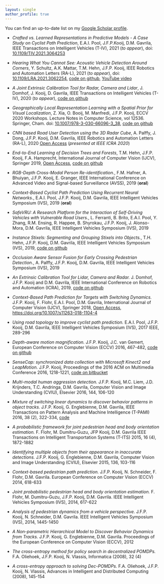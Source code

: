 ```yaml
---
layout: single
author_profile: true
---
```


You can find an up-to-date list on my [Google Scholar profile](https://scholar.google.nl/citations?user=Uq5KrMoAAAAJ&hl=en).

-   *Crafted vs. Learned Representations in Predictive Models - A Case Study on Cyclist Path Prediction*, E.A.I. Pool, J.F.P.Kooij, D.M. Gavrila, IEEE Transactions on Intelligent Vehicles (T-IV), 2021 (*to appear*), doi: [10.1109/TIV.2021.3064253](https://doi.org/10.1109/TIV.2021.3064253)

-   *Hearing What You Cannot See: Acoustic Vehicle Detection Around Corners*, Y. Schultz, A.K. Mattar, T.M. Hehn, J.F.P. Kooij, IEEE Robotics and Automation Letters (RA-L), 2021 (*to appear*), doi: [10.1109/LRA.2021.3062254](https://doi.org/10.1109/LRA.2021.3062254), [code on github](https://github.com/tudelft-iv/occluded_vehicle_acoustic_detection), [YouTube video](https://www.youtube.com/watch?v=BXkeWf24MLg)

-   *A Joint Extrinsic Calibration Tool for Radar, Camera and Lidar*, J. Domhof, J. Kooij, D. Gavrila, IEEE Transactions on Intelligent Vehicles (T-IV), 2020 (*to appear*), [code on github](https://github.com/tudelft-iv/multi_sensor_calibration)

-   *Geographically Local Representation Learning with a Spatial Prior for Visual Localization*, Z. Xia, O. Booij, M. Manfredi, J.F.P. Kooij, ECCV 2020 Workshops. Lecture Notes in Computer Science, vol 12536. Springer, Cham. doi: [10.1007/978-3-030-66096-3_38](https://doi-org.tudelft.idm.oclc.org/10.1007/978-3-030-66096-3_38), [code on github](https://github.com/tudelft-iv/Visual-Localization-with-Spatial-Prior)

-   *CNN based Road User Detection using the 3D Radar Cube*, A. Palffy, J. Dong, J.F.P. Kooij, D.M. Gavrila, IEEE Robotics and Automation Letters (RA-L), 2020 [Open Access](https://doi.org/10.1109/LRA.2020.2967272) (*presented at IEEE ICRA 2020*)

-   *End-to-End Learning of Decision Trees and Forests*, T.M. Hehn, J.F.P. Kooij, F.A. Hamprecht, International Journal of Computer Vision (IJCV), Springer 2019, [Open Access](https://rdcu.be/bTSFA), [code on github](https://github.com/tomsal/endtoenddecisiontrees)

-   *RGB-Depth Cross-Modal Person Re-identification.*, F.M. Hafner, A. Bhuiyan, J.F.P. Kooij, E. Granger, IEEE International Conference on Advanced Video and Signal-based Surveillance (AVSS), 2019 (**oral**)

-   *Context-Based Cyclist Path Prediction Using Recurrent Neural Networks.*, E.A.I. Pool, J.F.P. Kooij, D.M. Gavrila, IEEE Intelligent Vehicles Symposium (IVS), 2019 (**oral**)

-   *SafeVRU: A Research Platform for the Interaction of Self-Driving Vehicles with Vulnerable Road Users.*, L. Ferranti, B. Brito, E.A.I. Pool, Y. Zhang, R.M. Ensing, R. Happee, B. Shyrokau, J.F.P. Kooij, J. Alonso-Mora, D.M. Gavrila, IEEE Intelligent Vehicles Symposium (IVS), 2019

-   *Instance Stixels: Segmenting and Grouping Stixels into Objects.*, T.H. Hehn, J.F.P. Kooij, D.M. Gavrila, IEEE Intelligent Vehicles Symposium (IVS), 2019, [code on github](https://github.com/tudelft-iv/instance-stixels)

-   *Occlusion Aware Sensor Fusion for Early Crossing Pedestrian Detection.*, A. Palffy, J.F.P. Kooij, D.M. Gavrila, IEEE Intelligent Vehicles Symposium (IVS), 2019

-   *An Extrinsic Calibration Tool for Lidar, Camera and Radar.* J. Domhof, J.F.P. Kooij and D.M. Gavrila, IEEE International Conference on Robotics and Automation (ICRA), 2019, [code on github](https://github.com/tudelft-iv/multi_sensor_calibration)

-   *Context-Based Path Prediction for Targets with Switching Dynamics.* J.F.P. Kooij, F. Flohr, E.A.I. Pool, D.M. Gavrila, International Journal of Computer Vision (IJCV), Springer 2018, [Open Access](https://rdcu.be/20lG), <https://doi.org/10.1007/s11263-018-1104-4>

-	*Using road topology to improve cyclist path prediction.* E.A.I. Pool, J.F.P. Kooij, D.M. Gavrila, IEEE Intelligent Vehicles Symposium (IVS), 2017 IEEE, 289-296

-	*Depth-aware motion magnification.* J.F.P. Kooij, J.C. van Gemert, European Conference on Computer Vision (ECCV) 2016, 467-482, [code on github](https://github.com/jkooij/depthaware-momag)

-	*SenseCap: synchronized data collection with Microsoft Kinect2 and LeapMotion.* J.F.P. Kooij, Proceedings of the 2016 ACM on Multimedia Conference 2016, 1218-1221, [code on bitbucket](https://bitbucket.org/jkooij/sensecap/)

-	*Multi-modal human aggression detection.* J.F.P. Kooij, M.C. Liem, J.D. Krijnders, T.C. Andringa, D.M. Gavrila, Computer Vision and Image Understanding (CVIU), Elsevier 2016, 144, 106-120

-	*Mixture of switching linear dynamics to discover behavior patterns in object tracks.* J.F.P. Kooij, G. Englebienne, D.M. Gavrila, IEEE Transactions on Pattern Analysis and Machine Intelligence (T-PAMI) 2016, 38 (2), 322-334, [code](http://gavrila.net/Datasets/Univ__of_Amsterdam_Multi-Cam_P/UvA_Object_Track_Analysis_Soft/uva_object_track_analysis_soft.html)

-	*A probabilistic framework for joint pedestrian head and body orientation estimation.* F. Flohr, M. Dumitru-Guzu, JFP Kooij, D.M. Gavrila IEEE Transactions on Intelligent Transportation Systems (T-ITS) 2015, 16 (4), 1872-1882

-	*Identifying multiple objects from their appearance in inaccurate detections.* J.F.P. Kooij, G. Englebienne, D.M. Gavrila, Computer Vision and Image Understanding (CVIU), Elsevier 2015, 136, 103-116

-	*Context-based pedestrian path prediction.* J.F.P. Kooij, N. Schneider, F. Flohr, D.M. Gavrila. European Conference on Computer Vision (ECCV) 2014, 618-633

-	*Joint probabilistic pedestrian head and body orientation estimation.* F. Flohr, M. Dumitru-Guzu, J.F.P. Kooij, D.M. Gavrila. IEEE Intelligent Vehicles Symposium (IVS), 2014, 617-622

-	*Analysis of pedestrian dynamics from a vehicle perspective.* J.F.P. Kooij, N. Schneider, D.M. Gavrila. IEEE Intelligent Vehicles Symposium (IVS), 2014, 1445-1450

-	*A Non-parametric Hierarchical Model to Discover Behavior Dynamics from Tracks.* J.F.P. Kooij, G. Englebienne, D.M. Gavrila. Proceedings of the European Conference on Computer Vision (ECCV), 2012

-	*The cross-entropy method for policy search in decentralized POMDPs.* F.A. Oliehoek, J.F.P. Kooij, N. Vlassis, Informatica (2008), 32 (4)

-	*A cross-entropy approach to solving Dec-POMDPs.* F.A. Oliehoek, J.F.P. Kooij, N. Vlassis, Advances in Intelligent and Distributed Computing (2008), 145-154
